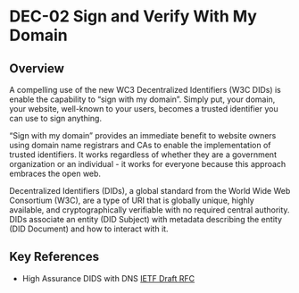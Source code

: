 # DEC-02 Sign and Verify With My Domain
## Overview

A compelling use of the new WC3 Decentralized Identifiers (W3C DIDs) is enable the capability to “sign with my domain”. Simply put, your domain, your website, well-known to your users, becomes a trusted identifier you can use to sign anything.

“Sign with my domain” provides an immediate benefit to website owners using domain name registrars and CAs to enable the implementation of trusted identifiers. It works regardless of whether they are a government organization or an individual - it works for everyone because this approach embraces the open web.


Decentralized Identifiers (DIDs), a global standard from the World Wide Web Consortium (W3C), are a type of URI that is globally unique, highly available, and cryptographically verifiable with no required central authority. DIDs associate an entity (DID Subject) with metadata describing the entity (DID Document) and how to interact with it.

## Key References

* High Assurance DIDS with DNS [IETF Draft RFC](https://www.ietf.org/archive/id/draft-carter-high-assurance-dids-with-dns-05.html)
